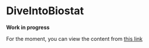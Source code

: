 # DiveIntoBiostat

**Work in progress**

For the moment, you can view the content from [this link](https://teddyhuang-00-diveintobiostat-src0--index-8f4zby.streamlitapp.com/)